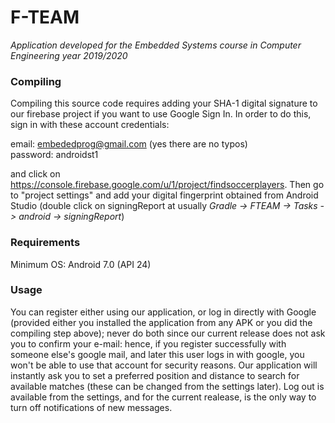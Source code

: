 # F-TEAM
*Application developed for the Embedded Systems course in Computer Engineering year 2019/2020*

### Compiling

Compiling this source code requires adding your SHA-1 digital signature to our firebase project if you want to use Google Sign In. In order to do this,
sign in with these account credentials:<br>

email: embededprog@gmail.com (yes there are no typos)<br>
password: androidst1

and click on https://console.firebase.google.com/u/1/project/findsoccerplayers. Then go to "project settings" and add your digital fingerprint obtained from Android Studio
(double click on signingReport at usually *Gradle -> FTEAM -> Tasks -> android -> signingReport*)

### Requirements
Minimum OS: Android 7.0 (API 24)

### Usage
You can register either using our application, or log in directly with Google (provided either you installed the application from any APK or you did the compiling step above); never do both since our current release does not ask you to confirm your e-mail: hence, if you register successfully with someone else's google mail, and later this user logs in with google, you won't be able to use that account for security reasons.
Our application will instantly ask you to set a preferred position and distance to search for available matches (these can be changed from the settings later).
Log out is available from the settings, and for the current realease, is the only way to turn off notifications of new messages.
